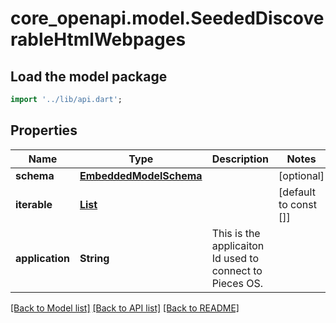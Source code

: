 # core_openapi.model.SeededDiscoverableHtmlWebpages

## Load the model package
```dart
import '../lib/api.dart';
```

## Properties
Name | Type | Description | Notes
------------ | ------------- | ------------- | -------------
**schema** | [**EmbeddedModelSchema**](EmbeddedModelSchema.md) |  | [optional] 
**iterable** | [**List<SeededDiscoverableHtmlWebpage>**](SeededDiscoverableHtmlWebpage.md) |  | [default to const []]
**application** | **String** | This is the applicaiton Id used to connect to Pieces OS. | 

[[Back to Model list]](../README.md#documentation-for-models) [[Back to API list]](../README.md#documentation-for-api-endpoints) [[Back to README]](../README.md)


